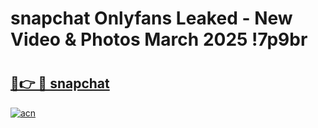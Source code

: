 # snapchat Onlyfans Leaked - New Video & Photos March 2025 !7p9br

# <h2><a href="https://envae7.iuczelnia.edu.pl?title=snapchat&ref=7p9br">🔗👉 🔴 snapchat</a></h2>

[![acn](https://github.com/user-attachments/assets/0f9c940e-d8b0-45ae-aac7-cd30a18b3e1c)](https://envae7.iuczelnia.edu.pl?title=snapchat&ref=7p9br)

